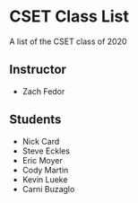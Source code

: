 # CSET Class List

A list of the CSET class of 2020

## Instructor
- Zach Fedor

## Students
- Nick Card
- Steve Eckles
- Eric Moyer
- Cody Martin
- Kevin Lueke
- Carni Buzaglo